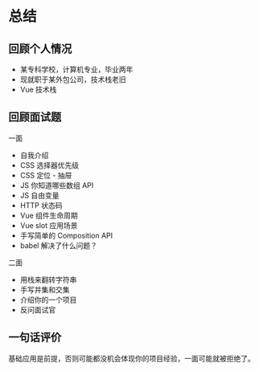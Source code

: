 # 总结

## 回顾个人情况

- 某专科学校，计算机专业，毕业两年
- 现就职于某外包公司，技术栈老旧
- Vue 技术栈

## 回顾面试题

一面

- 自我介绍
- CSS 选择器优先级
- CSS 定位 - 抽屉
- JS 你知道哪些数组 API
- JS 自由变量
- HTTP 状态码
- Vue 组件生命周期
- Vue slot 应用场景
- 手写简单的 Composition API
- babel 解决了什么问题？

二面
- 用栈来翻转字符串
- 手写并集和交集
- 介绍你的一个项目
- 反问面试官

## 一句话评价

基础应用是前提，否则可能都没机会体现你的项目经验，一面可能就被拒绝了。
